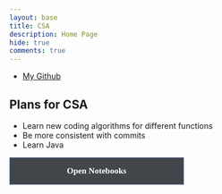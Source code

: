 ```yaml
---
layout: base
title: CSA
description: Home Page
hide: true
comments: true
---
```

<style>
  .page-header {
    color: $header-heading-color;
    text-align: center;
    background-color: $header-bg-color;
    background-image: conic-gradient(from 215deg, $header-bg-color, $header-bg-color-secondary) !important;
  }

  .grid-container {
    display: grid;
    grid-template-columns: repeat(auto-fill, minmax(150px, 1fr)); /* Dynamic columns */
    gap: 10 px;
  }

  .grid-item {
    text-align: center;
    position: relative;
  }

  .grid-item img {
    width: 100%;
    height: 100px; /* Fixed height for uniformity */
    object-fit: contain; /* Ensure the image fits within the fixed height */
    cursor: pointer; /* Indicate that the image is clickable */
  }

  .grid-item p {
    margin: 5px 0; /* Add some margin for spacing */
  }

  .image-gallery {
    display: flex;
    flex-wrap: nowrap;
    overflow-x: auto;
    gap: 10px;
  }

  .image-gallery img {
    max-height: 150px;
    object-fit: cover;
    border-radius: 5px;
  }

  .description {
    display: none;
    margin-top: 10px;
    color: #f0f0f0;
    font-size: 14px;
    text-align: center;
  }

  .notebooks {
      display: none;
      margin-top: 10px;
    }
  .notebooks a {
      display: block;
      margin: 10px 0;
      text-decoration: none;
      color: blue;
    }
  .category {
        border: 1px solid #5f73b8;
        background: #424549;
        color: white;
        width: 270px;
        padding: 15px 20px;
        font-weight: bold;
        text-align: center;
        text-decoration: none;
        display: inline-block;
        font-size: 15px;
        transition-duration: 0.1s;
        cursor: pointer;
        font-family: serif;
    }
</style>

- [My Github](https://github.com/Akhil353)



## Plans for CSA

  - Learn new coding algorithms for different functions
  - Be more consistent with commits
  - Learn Java


<div id="notebooks-container" class="category">Open Notebooks</div>

<div id="notebooks" class="notebooks">
  <button onclick="window.location.href='{{site.baseurl}}/notebookhacks'" class="category">Notebook Hacks</button>
  <button onclick="window.location.href='{{site.baseurl}}/indexstruggles'" class="category">Ideation Struggles</button>
  <button onclick="window.location.href='{{site.baseurl}}/htmlhacks'" class="category">HTML Hacks</button>

</div>

<script>
    const categoryDiv = document.getElementById('notebooks-container');
    const notebooksDiv = document.getElementById('notebooks');
    const submenuDiv = document.getElementById('submenu');

    categoryDiv.addEventListener('click', function() {
      if (notebooksDiv.style.display === 'none' || notebooksDiv.style.display === '') {
        notebooksDiv.style.display = 'block';
      } else {
        notebooksDiv.style.display = 'none';
        submenuDiv.style.display = 'none';
      }
    });
    const categoryItems = notebooksDiv.querySelectorAll('.category');
    categoryItems.forEach(item => {
      item.addEventListener('click', function() {
        submenuDiv.style.display = 'block';
      });
    });
  </script>